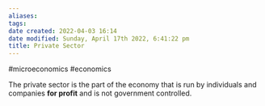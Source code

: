 ```yaml
---
aliases: 
tags: 
date created: 2022-04-03 16:14
date modified: Sunday, April 17th 2022, 6:41:22 pm
title: Private Sector
---
```


#microeconomics #economics

The private sector is the part of the economy that is run by individuals and companies **for profit** and is not government controlled.
